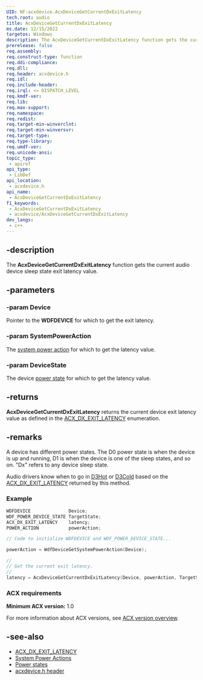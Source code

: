 ```yaml
---
UID: NF:acxdevice.AcxDeviceGetCurrentDxExitLatency
tech.root: audio
title: AcxDeviceGetCurrentDxExitLatency
ms.date: 12/15/2022
targetos: Windows
description: The AcxDeviceGetCurrentDxExitLatency function gets the current audio device sleep state exit latency value.
prerelease: false
req.assembly: 
req.construct-type: function
req.ddi-compliance: 
req.dll: 
req.header: acxdevice.h
req.idl: 
req.include-header: 
req.irql: <= DISPATCH_LEVEL
req.kmdf-ver: 
req.lib: 
req.max-support: 
req.namespace: 
req.redist: 
req.target-min-winverclnt: 
req.target-min-winversvr: 
req.target-type: 
req.type-library: 
req.umdf-ver: 
req.unicode-ansi: 
topic_type:
 - apiref
api_type:
 - LibDef
api_location:
 - acxdevice.h
api_name:
 - AcxDeviceGetCurrentDxExitLatency
f1_keywords:
 - AcxDeviceGetCurrentDxExitLatency
 - acxdevice/AcxDeviceGetCurrentDxExitLatency
dev_langs:
 - c++
---
```


## -description

The **AcxDeviceGetCurrentDxExitLatency** function gets the current audio device sleep state exit latency value.

## -parameters

### -param Device

Pointer to the **WDFDEVICE** for which to get the exit latency.

### -param SystemPowerAction

The [system power action](/windows-hardware/drivers/kernel/system-power-actions) for which to get the latency value.

### -param DeviceState

The device [power state](/windows-hardware/drivers/nfc/power-states) for which to get the latency value.

## -returns

**AcxDeviceGetCurrentDxExitLatency** returns the current device exit latency value as defined in the [ACX_DX_EXIT_LATENCY](ne-acxdevice-acx_dx_exit_latency.md) enumeration.

## -remarks

A device has different power states. The D0 power state is when the device is up and running, D1 is when the device is one of the sleep states, and so on. "Dx" refers to any device sleep state.

Audio drivers know when to go in [D3Hot](/windows-hardware/drivers/kernel/device-sleeping-states#d3hot) or [D3Cold](/windows-hardware/drivers/kernel/device-sleeping-states#d3cold-substate) based on the [ACX_DX_EXIT_LATENCY](ne-acxdevice-acx_dx_exit_latency.md) returned by this method.

### Example

```cpp
WDFDEVICE              Device;
WDF_POWER_DEVICE_STATE TargetState;
ACX_DX_EXIT_LATENCY    latency;
POWER_ACTION           powerAction;

// Code to initialize WDFDEVICE and WDF_POWER_DEVICE_STATE...

powerAction = WdfDeviceGetSystemPowerAction(Device);

//
// Get the current exit latency.
//
latency = AcxDeviceGetCurrentDxExitLatency(Device, powerAction, TargetState);
```

### ACX requirements

**Minimum ACX version:** 1.0

For more information about ACX versions, see [ACX version overview](/windows-hardware/drivers/audio/acx-version-overview).

## -see-also

- [ACX_DX_EXIT_LATENCY](ne-acxdevice-acx_dx_exit_latency.md)
- [System Power Actions](/windows-hardware/drivers/kernel/system-power-actions)
- [Power states](/windows-hardware/drivers/nfc/power-states)
- [acxdevice.h header](index.md)
